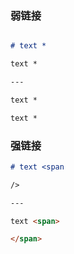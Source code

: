 ### 弱链接

```markdown

# text *

text *

---

text *

text *
```

### 强链接

```markdown
# text <span

/>

---

text <span>

</span>
```


